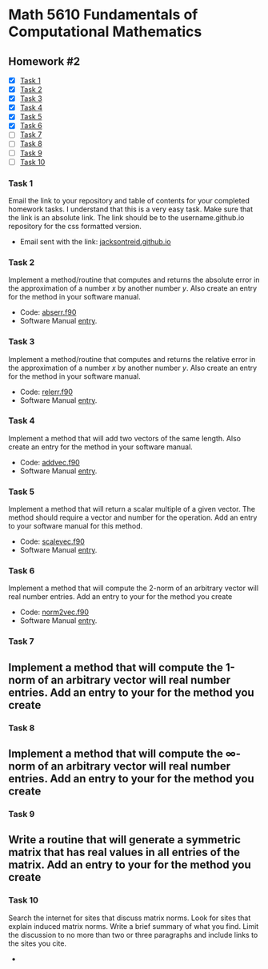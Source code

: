 # Math 5610 Fundamentals of Computational Mathematics

## Homework #2

- [x] [Task 1](#task-1)
- [x] [Task 2](#task-2)
- [x] [Task 3](#task-3)
- [x] [Task 4](#task-4)
- [x] [Task 5](#task-5)
- [x] [Task 6](#task-6)
- [ ] [Task 7](#task-7)
- [ ] [Task 8](#task-8)
- [ ] [Task 9](#task-9)
- [ ] [Task 10](#task-10)

### Task 1
Email the link to your repository and table of contents for your completed homework tasks. I understand that this is a very easy task. Make sure that the link is an absolute link. The link should be to the username.github.io repository for the css formatted version.
- Email sent with the link: [jacksontreid.github.io](https://jacksontreid.github.io/)

### Task 2
Implement a method/routine that computes and returns the absolute error in the approximation of a number _x_ by another number _y_. Also create an entry for the method in your software manual.
- Code: [abserr.f90](abserr.f90)
- Software Manual [entry](Software_Manual/abserr.md).

### Task 3
Implement a method/routine that computes and returns the relative error in the approximation of a number _x_ by another number _y_. Also create an entry for the method in your software manual.
- Code: [relerr.f90](relerr.f90)
- Software Manual [entry](Software_Manual/relerr.md).

### Task 4
Implement a method that will add two vectors of the same length. Also create an entry for the method in your software manual.
- Code: [addvec.f90](addvec.f90)
- Software Manual [entry](Software_Manual/addvec.md).

### Task 5
Implement a method that will return a scalar multiple of a given vector. The method should require a vector and number for the operation. Add an entry to your software manual for this method.
- Code: [scalevec.f90](scalevec.f90)
- Software Manual [entry](Software_Manual/scalevec.md).

### Task 6
Implement a method that will compute the 2-norm of an arbitrary vector will real number entries. Add an entry to your for the method you create
- Code: [norm2vec.f90](norm2vec.f90)
- Software Manual [entry](Software_Manual/norm2vec.md).

### Task 7
Implement a method that will compute the 1-norm of an arbitrary vector will real number entries. Add an entry to your for the method you create
- 

### Task 8
Implement a method that will compute the ∞-norm of an arbitrary vector will real number entries. Add an entry to your for the method you create
- 

### Task 9
Write a routine that will generate a symmetric matrix that has real values in all entries of the matrix. Add an entry to your for the method you create
- 

### Task 10
Search the internet for sites that discuss matrix norms. Look for sites that explain induced matrix norms. Write a brief summary of what you find. Limit the discussion to no more than two or three paragraphs and include links to the sites you cite.

- 